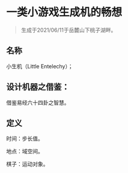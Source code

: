 


# 一类小游戏生成机的畅想


> 生成于2021/06/11于岳麓山下桃子湖畔。

## 名称

小生机（Little Entelechy）；



## 设计机器之借鉴：

借鉴易经六十四卦之智慧。


## 定义

时间：步长值。

地点：域空间。

棋子：运动对象。
